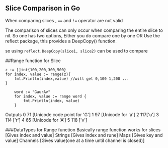 ## Slice Comparison in Go
When comparing slices , `==` and `!=` operator are not valid

The comparison of slices can only occur when comparing the entire slice to nil.
So one has two options, 
Either you do compare one by one
OR
Use the reflect package, this provides a DeepCopy() function.

so using `reflect.DeepCopy(slice1, slice2)` can be used to compare

##Range function for Slice

```
z := []int{100,200,300,500}
for index, value := range(z){
    fmt.Println(index,value) //will get 0,100 1,200 ...
}
```

```
	word := "GaurAv"
	for index, value := range word {
		fmt.Println(index, value)
	}
```
Outputs 
0 71 [Unicode code point for 'G']
1 97 [Unicode for 'a']
2 117['u']
3 114 ['r']
4 65 [Unicode for 'A']
5 118 ['v']

###DataTypes for Range function
Basically range function works for 
slices [Gives index and value]
Strings [Gives index and rune]
Maps [Gives key and value]
Channels [Gives value(one at a time until channel is closed)]